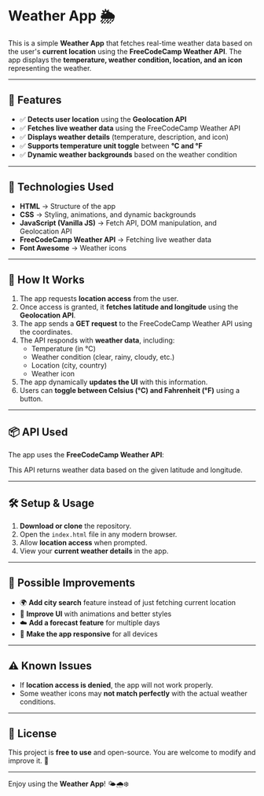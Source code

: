 # Weather App 🌦️

This is a simple **Weather App** that fetches real-time weather data based on the user's **current location** using the **FreeCodeCamp Weather API**. The app displays the **temperature, weather condition, location, and an icon** representing the weather.

---

## 🌟 Features
- ✅ **Detects user location** using the **Geolocation API**  
- ✅ **Fetches live weather data** using the FreeCodeCamp Weather API  
- ✅ **Displays weather details** (temperature, description, and icon)  
- ✅ **Supports temperature unit toggle** between **°C and °F**  
- ✅ **Dynamic weather backgrounds** based on the weather condition  

---

## 🚀 Technologies Used
- **HTML** → Structure of the app  
- **CSS** → Styling, animations, and dynamic backgrounds  
- **JavaScript (Vanilla JS)** → Fetch API, DOM manipulation, and Geolocation API  
- **FreeCodeCamp Weather API** → Fetching live weather data  
- **Font Awesome** → Weather icons  

---

## 📜 How It Works
1. The app requests **location access** from the user.  
2. Once access is granted, it **fetches latitude and longitude** using the **Geolocation API**.  
3. The app sends a **GET request** to the FreeCodeCamp Weather API using the coordinates.  
4. The API responds with **weather data**, including:
   - Temperature (in °C)
   - Weather condition (clear, rainy, cloudy, etc.)
   - Location (city, country)
   - Weather icon  
5. The app dynamically **updates the UI** with this information.  
6. Users can **toggle between Celsius (°C) and Fahrenheit (°F)** using a button.  

---

## 📦 API Used
The app uses the **FreeCodeCamp Weather API**:


This API returns weather data based on the given latitude and longitude.

---

## 🛠️ Setup & Usage
1. **Download or clone** the repository.
2. Open the `index.html` file in any modern browser.
3. Allow **location access** when prompted.
4. View your **current weather details** in the app.

---

## 🔧 Possible Improvements
- 🌍 **Add city search** feature instead of just fetching current location  
- 🎨 **Improve UI** with animations and better styles  
- ☁️ **Add a forecast feature** for multiple days  
- 📱 **Make the app responsive** for all devices  

---

## ⚠️ Known Issues
- If **location access is denied**, the app will not work properly.
- Some weather icons may **not match perfectly** with the actual weather conditions.

---

## 📝 License
This project is **free to use** and open-source. You are welcome to modify and improve it. 🚀

---

Enjoy using the **Weather App**! 🌤️🌧️❄️
